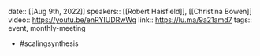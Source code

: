 date:: [[Aug 9th, 2022]] 
speakers:: [[Robert Haisfield]], [[Christina Bowen]] 
video:: https://youtu.be/enRYIUDRwWg
link:: https://lu.ma/9a21amd7
tags:: event, monthly-meeting

- #scalingsynthesis